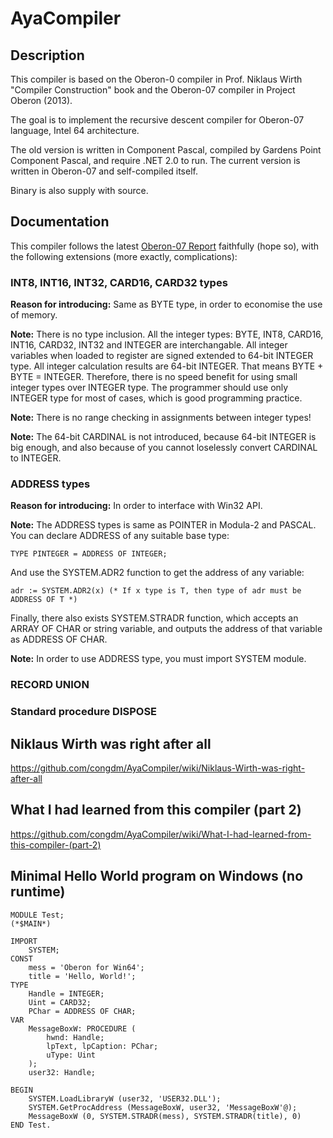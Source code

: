 # AyaCompiler

## Description

This compiler is based on the Oberon-0 compiler in Prof. Niklaus Wirth "Compiler Construction" book and the Oberon-07 compiler in Project Oberon (2013).

The goal is to implement the recursive descent compiler for Oberon-07 language, Intel 64 architecture.

The old version is written in Component Pascal, compiled by Gardens Point Component Pascal, and require .NET 2.0 to run. The current version is written in Oberon-07 and self-compiled itself.

Binary is also supply with source.

## Documentation

This compiler follows the latest [Oberon-07 Report](http://www.inf.ethz.ch/personal/wirth/Oberon/Oberon07.Report.pdf) faithfully (hope so), with the following extensions (more exactly, complications):

### INT8, INT16, INT32, CARD16, CARD32 types

**Reason for introducing:** Same as BYTE type, in order to economise the use of memory.

**Note:** There is no type inclusion. All the integer types: BYTE, INT8, CARD16, INT16, CARD32, INT32 and INTEGER are interchangable. All integer variables when loaded to register are signed extended to 64-bit INTEGER type. All integer calculation results are 64-bit INTEGER. That means BYTE + BYTE = INTEGER. Therefore, there is no speed benefit for using 
small integer types over INTEGER type. The programmer should use only INTEGER type for most of cases, which is good programming practice.

**Note:** There is no range checking in assignments between integer types!

**Note:** The 64-bit CARDINAL is not introduced, because 64-bit INTEGER is big enough, and also because of you cannot loselessly convert CARDINAL to INTEGER.

### ADDRESS types

**Reason for introducing:** In order to interface with Win32 API.

**Note:** The ADDRESS types is same as POINTER in Modula-2 and PASCAL. You can declare ADDRESS of any suitable base type:
```oberon
TYPE PINTEGER = ADDRESS OF INTEGER;
```
And use the SYSTEM.ADR2 function to get the address of any variable:
```oberon
adr := SYSTEM.ADR2(x) (* If x type is T, then type of adr must be ADDRESS OF T *)
```
Finally, there also exists SYSTEM.STRADR function, which accepts an ARRAY OF CHAR or string variable, and outputs the address of that variable as ADDRESS OF CHAR.

**Note:** In order to use ADDRESS type, you must import SYSTEM module.

### RECORD UNION

### Standard procedure DISPOSE

## Niklaus Wirth was right after all

https://github.com/congdm/AyaCompiler/wiki/Niklaus-Wirth-was-right-after-all

## What I had learned from this compiler (part 2)

https://github.com/congdm/AyaCompiler/wiki/What-I-had-learned-from-this-compiler-(part-2)

## Minimal Hello World program on Windows (no runtime)

```oberon
MODULE Test;
(*$MAIN*)

IMPORT
    SYSTEM;	
CONST
	mess = 'Oberon for Win64';
	title = 'Hello, World!';
TYPE
    Handle = INTEGER;
    Uint = CARD32;
    PChar = ADDRESS OF CHAR;
VAR
    MessageBoxW: PROCEDURE (
		hwnd: Handle;
		lpText, lpCaption: PChar;
		uType: Uint
	);
	user32: Handle;

BEGIN
    SYSTEM.LoadLibraryW (user32, 'USER32.DLL');
	SYSTEM.GetProcAddress (MessageBoxW, user32, 'MessageBoxW'@);
	MessageBoxW (0, SYSTEM.STRADR(mess), SYSTEM.STRADR(title), 0)
END Test.
```

